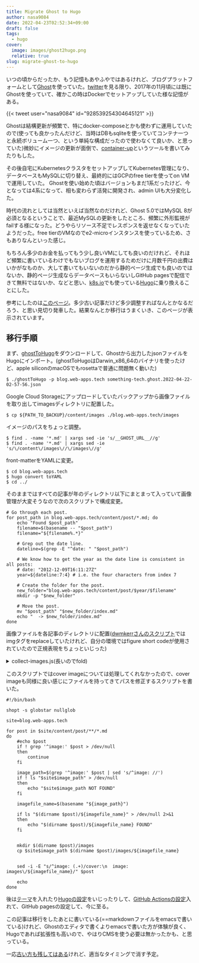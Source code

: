 ```yaml
---
title: Migrate Ghost to Hugo
author: nasa9084
date: 2022-04-23T02:52:34+09:00
draft: false
tags:
  - hugo
cover:
  image: images/ghost2hugo.png
  relative: true
slug: migrate-ghost-to-hugo
---
```


いつの頃からだったか、もう記憶もあやふやではあるけれど、ブログプラットフォームとして[Ghost](https://github.com/TryGhost/Ghost)を使っていた。[twitter](https://twitter.com/nasa9084/status/928539254304645121)を見る限り、2017年の11月頃には既にGhostを使っていて、確かこの時はDockerでセットアップしていた様な記憶がある。

{{< tweet user="nasa9084" id="928539254304645121" >}}

Ghostは結構更新が頻繁で、特にdocker-composeとかも使わずに運用していたので(使っても良かったんだけど、当時はDBもsqliteを使っていてコンテナ一つと永続ボリューム一つ、という単純な構成だったので使わなくて良いか、と思っていた)微妙にイメージの更新が面倒で、[container-up](/container-up/)というツールを書いてみたりもした。

その後自宅にKubernetesクラスタをセットアップしてKubernetes管理になり、データベースもMySQLに切り替え、最終的にはGCPのfree tierを使ってon VMで運用していた。
Ghostを使い始めた頃はバージョンもまだ1系だったけど、今となっては4系になって、相も変わらず活発に開発され、admin UIも大分変化した。

時代の流れとしては当然といえば当然なのだけれど、Ghost 5.0ではMySQL 8が必須となるということで、最近MySQLの更新をしたところ、頻繁に外形監視がfailする様になった。どうやらリソース不足でレスポンスを返せなくなっていたようだった。free tierのVMなのでe2-microインスタンスを使っているため、さもありなんといった感じ。

もちろん多少のお金を払ってもう少し良いVMにしても良いのだけれど、それほど頻繁に書いているわけでもないブログを運用するためだけに月数千円の出費はいかがなものか、大して書いてもいないのだから静的ページ生成でも良いのではないか、静的ページ生成ならデータベースもいらないしGitHub pagesで配信できて無料ではないか、などと思い、[k8s.io](https://k8s.io)でも使っている[Hugo](https://gohugo.io)に乗り換えることにした。

参考にしたのは[このページ](https://dwmkerr.com/migrating-from-ghost-to-hugo/#the-migration-process)。多少古い記事だけど多少調整すればなんとかなるだろう、と思い見切り発車した。結果なんとか移行はうまくいき、このページが表示されています。

## 移行手順

まず、[ghostToHugo](https://github.com/jbarone/ghostToHugo/)をダウンロードして、Ghostから出力したjsonファイルをHugoにインポート。(ghostToHugoはDarwin_x86_64のバイナリを使ったけど、apple siliconのmacOSでもrosettaで普通に問題無く動いた)

``` shell
$ ./ghostToHugo -p blog.web-apps.tech something-tech.ghost.2022-04-22-02-57-56.json
```

Google Cloud Storageにアップロードしていたバックアップから画像ファイルを取り出してimagesディレクトリに配置した。

``` shell
$ cp ${PATH_TO_BACKUP}/content/images ./blog.web-apps.tech/images
```

イメージのパスをちょっと調整。

``` shell
$ find . -name '*.md' | xargs sed -ie 's/__GHOST_URL__//g'
$ find . -name '*.md' | xargs sed -ie 's/\/content\/images\//\/images\//g'
```

front-matterをYAMLに変更。

``` shell
$ cd blog.web-apps.tech
$ hugo convert toYAML
$ cd ../
```

そのままではすべての記事が年のディレクトリ以下にまとまって入っていて画像管理が大変そうなので次のスクリプトで構成変更。

``` shell
# Go through each post.
for post_path in blog.web-apps.tech/content/post/*.md; do
    echo "Found $post_path"
    filename=$(basename -- "$post_path")
    filename="${filename%.*}"

    # Grep out the date line.
    dateline=$(grep -E "^date: " "$post_path")

    # We know how to get the year as the date line is consistent in all posts:
    # date: "2012-12-09T16:11:27Z"
    year=${dateline:7:4} # i.e. the four characters from index 7

    # Create the folder for the post.
    new_folder="blog.web-apps.tech/content/post/$year/$filename"
    mkdir -p "$new_folder"

    # Move the post.
    mv "$post_path" "$new_folder/index.md"
    echo "  -> $new_folder/index.md"
done
```

画像ファイルを各記事のディレクトリに配置([dwmkerrさんのスクリプト](https://github.com/dwmkerr/dwmkerr.com/blob/main/scripts/collect-images.js)ではimgタグをreplaceしていたけれど、自分の環境ではfigure short codeが使用されていたので正規表現をちょっといじった)

<details>
<summary>collect-images.js(長いのでfold)</summary>

``` javascript
//  Note: requires node 12.
const fs = require('fs');
const os = require('os');
const path = require('path');
const readline = require('readline');
const child_process = require('child_process')

//  Regexes we'll use repeatedly to find image tags or markdown images.
const rexImgTag = new RegExp(/<\ figure\s+([^>]*)[/]?>/);
const regImgSrcAttribute = new RegExp(/src=\"([^"]+)"/);
const regImgAltAttribute = new RegExp(/alt=\"([^"]+)"/);
const regImgWidthAttribute = new RegExp(/width=\"([^"]+)"/);
const rexMarkdownImage = new RegExp(/\!\[([^\]]*)\]\(([^\)]+)\)/);

/**
 * moveFileSafeSync - move src to dest, ensuring all required folders in the
 * destination are created.
 *
 * @param src - the source file path
 * @param dest - the destination file path
 * @returns {undefined}
 */
function moveFileSafeSync(src, dest) {
  //  If the source doesn't exist, but the destination does, we've probably
  //  just already processed the file.
  if (!fs.existsSync(src) && fs.existsSync(dest)) return;

  const directory = path.dirname(dest);
  if (!fs.existsSync(directory)) fs.mkdirSync(directory, { recursive: true } );
  fs.copyFileSync(src, dest);
  fs.unlinkSync(src);
}

/**
 * downloadFile - download a file from the web, ensures the folder for the
 * destination exists.
 *
 * @param src - the source fiile
 * @param dest - the download destination
 * @returns {undefined}
 */
function downloadFile(src, dest) {
  const directory = path.dirname(dest);
  if (!fs.existsSync(directory)) fs.mkdirSync(directory, { recursive: true } );
  const command = `wget "${src}" -P "${directory}"`;
  return child_process.execSync(command);
}

// Thanks: https://gist.github.com/kethinov/6658166
function findInDir (dir, filter, fileList = []) {
  const files = fs.readdirSync(dir);

  files.forEach((file) => {
    const filePath = path.join(dir, file);
    const fileStat = fs.lstatSync(filePath);

    if (fileStat.isDirectory()) {
      findInDir(filePath, filter, fileList);
    } else if (filter.test(filePath)) {
      fileList.push(filePath);
    }
  });

  return fileList;
}

/**
 * processPost
 *
 * @param rootPath
 * @param postPath
 * @returns {undefined}
 */
function processPost(rootPath, postPath) {
  return new Promise((resolve, reject) => {
    //  Get some details about the post which will be useful.
    const postDirectory = path.dirname(postPath);
    const postFileName = path.basename(postPath);
    console.log(`  Processing: ${postFileName}`);

    //  Create the input and output streams. Track whether we change the file.
    const updatedPostPath = `${postPath}.updated`;
    const inputStream = fs.createReadStream(postPath);
    const outputStream = fs.createWriteStream(updatedPostPath, { encoding: 'utf8'} );
    let changed = false;

    //  Read the file line-wise.
    const rl = readline.createInterface({
        input: inputStream,
        terminal: false,
        historySize: 0
    });

    //  Process each line, looking for image info.
    rl.on('line', (line) => {

      //  Check for html image tags.
      if (rexImgTag.test(line)) {
        const imageTagResults = rexImgTag.exec(line);
        const imageTag = imageTagResults[0];
        const imageTagInner = imageTagResults[1];
        console.log(`    Found image tag contents: ${imageTagInner}`);

        //  Rip out the component parts.
        const src = regImgSrcAttribute.test(imageTagInner) && regImgSrcAttribute.exec(imageTagInner)[1];
        const alt = regImgAltAttribute.test(imageTagInner) && regImgAltAttribute.exec(imageTagInner)[1];
        const width = regImgWidthAttribute.test(imageTagInner) && regImgWidthAttribute.exec(imageTagInner)[1];
        console.log(`    src: ${src}, alt: ${alt}, width: ${width}`);

        //  If the source is already in the appropriate location, don't process it.
        if (/^images\//.test(src)) {
          console.log(`    skipping, already processed`);
          outputStream.write(line + os.EOL);
          return;
        }

        //  Now that we have the details of the image tag, we can work out the
        //  desired destination in the images folder.
        const imageFileName = path.basename(src);
        const newRelativePath = path.join("images", imageFileName);
        const newAbsolutePath = path.join(postDirectory, newRelativePath);

        //  If the file is on the web, we need to download it...
        if (/^http/.test(src)) {
          console.log(`    Downloading '${src}' to '${newAbsolutePath}'...`);
          downloadFile(src, newAbsolutePath);
        }
        //  ...otherwise we can just move it.
        else {
          const absoluteSrc = path.join(rootPath, src);
          moveFileSafeSync(absoluteSrc, newAbsolutePath);
          console.log(`    Copied '${absoluteSrc}' to '${newAbsolutePath}'`);
        }

        //  Now re-write the image tag.
        const newImgTag = `< figure src="${newRelativePath}"${alt ? ` alt="${alt}"` : ''}${width ? ` width="${width}"` : ''} >`;
        console.log(`    Changing : ${imageTag}`);
        console.log(`    To       : ${newImgTag}`);
        line = line.replace(imageTag, newImgTag);
        changed = true;
      }

      //  Check for markdown image tags.
      if (rexMarkdownImage.test(line)) {
        const markdownImageCaptures = rexMarkdownImage.exec(line);
        const markdownImage = markdownImageCaptures[0];
        const markdownImageDescription = markdownImageCaptures[1];
        const markdownImagePath = markdownImageCaptures[2];
        console.log(`    Found markdown image: ${markdownImagePath}`);

        //  If the source is already in the appropriate location, don't process it.
        if (/^images\//.test(markdownImagePath)) {
          console.log(`    skipping, already processed`);
          outputStream.write(line + os.EOL);
          return;
        }

        //  Now that we have the details of the image tag, we can work out the
        //  desired destination in the images folder.
        const imageFileName = path.basename(markdownImagePath);
        const newRelativePath = path.join("images", imageFileName);
        const newAbsolutePath = path.join(postDirectory, newRelativePath);

        //  If the file is on the web, we need to download it...
        if (/^http/.test(markdownImagePath)) {
          console.log(`    Downloading '${markdownImagePath}' to '${newAbsolutePath}'...`);
          downloadFile(markdownImagePath, newAbsolutePath);
        }
        //  ...otherwise we can just move it.
        else {
          const absoluteSrc = path.join(rootPath, markdownImagePath);
          moveFileSafeSync(absoluteSrc, newAbsolutePath);
          console.log(`    Copied '${absoluteSrc}' to '${newAbsolutePath}'`);
        }

        //  Now re-write the markdown.
        const newMarkdownImage = `![${markdownImageDescription}](${newRelativePath})`;
        console.log(`    Changing : ${markdownImage}`);
        console.log(`    To       : ${newMarkdownImage}`);
        line = line.replace(markdownImage, newMarkdownImage);
        changed = true;
      }

      outputStream.write(line + os.EOL);
    });


    rl.on('error', (err) => {
      console.log(`  Error reading file: ${err}`);
      return reject(err);
    });

    rl.on('close', () => {
      console.log(`  Completed, written to: ${updatedPostPath}`);

if (changed) moveFileSafeSync(updatedPostPath, postPath);
      else fs.unlinkSync(updatedPostPath);
      return resolve();
    });
  });
}

console.log("collect-images: Tool to co-locate blog post images")
console.log("");

//  Get the directory to search. Arg 0 is node, Arg 1 iis the script path, Arg 3 onwards are commandline arguments.
const sourceDirectory = process.argv[2] || process.cwd();
console.log(`Source Directory: ${sourceDirectory}`);
const rootDirectory = process.argv[3] || sourceDirectory;
console.log(`Root Directory: ${rootDirectory}`);
console.log("");

//  Find all blog posts.
const postPaths = findInDir(sourceDirectory, /\.md$/);

//  Process each path.
postPaths.forEach(postPath => processPost(rootDirectory, postPath));

//  Let the user know we're done.
console.log(`Completed processing ${postPaths.length} file(s)`);
```

</details>

このスクリプトではcover imageについては処理してくれなかったので、cover imageも同様に良い感じにファイルを持ってきてパスを修正するスクリプトを書いた。

``` shell
#!/bin/bash

shopt -s globstar nullglob

site=blog.web-apps.tech

for post in $site/content/post/**/*.md
do
    #echo $post
    if ! grep '^image:' $post > /dev/null
    then
        continue
    fi

    image_path=$(grep '^image:' $post | sed 's/^image: //')
    if ! ls "$site$image_path" > /dev/null
    then
        echo "$site$image_path NOT FOUND"
    fi

    imagefile_name=$(basename "${image_path}")

    if ls "$(dirname $post)/${imagefile_name}" > /dev/null 2>&1
    then
        echo "$(dirname $post)/${imagefile_name} FOUND"
    fi


    mkdir $(dirname $post)/images
    cp $site$image_path $(dirname $post)/images/${imagefile_name}


    sed -i -E "s/^image: (.+)/cover:\n  image: images\/${imagefile_name}/" $post

    echo
done
```

後は[テーマ](https://github.com/adityatelange/hugo-PaperMod)を入れたり[Hugoの設定](https://github.com/nasa9084/blog.web-apps.tech/blob/main/blog.web-apps.tech/config.yml)をいじったりして、[GitHub Actionsの設定](https://github.com/nasa9084/blog.web-apps.tech/blob/main/.github/workflows/gh-pages.yml)入れて、GitHub pagesの設定して、今に至る。

この記事は移行をしたあとに書いている(==markdownファイルをemacsで書いている)けれど、Ghostのエディタで書くよりemacsで書いた方が体験が良く、Hugoであれば拡張性も高いので、やはりCMSを使う必要は無かったかも、と思っている。

一応[古い方も残してはある](https://blog-old.web-apps.tech/)けれど、適当なタイミングで消す予定。
